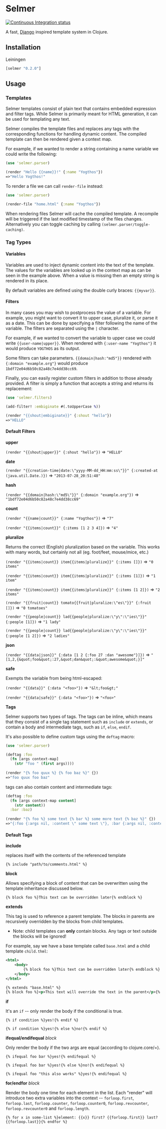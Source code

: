 Selmer
======

[![Continuous Integration status](https://secure.travis-ci.org/yogthos/Selmer.png)](http://travis-ci.org/yogthos/Selmer)

A fast, [Django](https://docs.djangoproject.com/en/dev/ref/templates/builtins/) inspired template system in Clojure.

## Installation

Leiningen

```clojure
[selmer "0.2.0"]
```

## Usage

### Templates

Selmer templates consist of plain text that contains embedded expression and filter tags. While Selmer
is primarily meant for HTML generation, it can be used for templating any text.

Selmer compiles the template files and replaces any tags with the corresponding functions for handling
dynamic content. The compiled template can then be rendered given a context map.

For example, if we wanted to render a string containing a name variable we could write the following:

```clojure
(use 'selmer.parser)

(render "Hello {{name}}!" {:name "Yogthos"})
=>"Hello Yogthos!"
```

To render a file we can call `render-file` instead:

```clojure
(use 'selmer.parser)

(render-file "home.html" {:name "Yogthos"})
```

When rendering files Selmer will cache the compiled template. A recompile will be triggered if the last
modified timestamp of the files changes. Alternatively you can toggle caching by calling `(selmer.parser/toggle-caching)`. 

### Tag Types

#### Variables

Variables are used to inject dynamic content into the text of the template. The values for the variables
are looked up in the context map as can be seen in the example above. When a value is missing then an 
empty string is rendered in its place.

By default variables are defined using the double curly braces: `{{myvar}}`. 

#### Filters

In many cases you may wish to postprocess the value of a variable. For example, you might want to convert
it to upper case, pluralize it, or parse it as a date. This can be done by specifying a filter following the
name of the variable. The filters are separated using the `|` character.

For example, if we wanted to convert the variable to upper case we could write `{{user-name|upper}}`. When
rendered with `{:user-name "Yogthos"}` it would produce `YOGTHOS` as its output.

Some filters can take parameters. `{{domain|hash:"md5"}}` rendered with `{:domain "example.org"}` would produce
`1bdf72e04d6b50c82a48c7e4dd38cc69`.

Finally, you can easily register custom filters in addition to those already provided. A filter is simply a function
that accepts a string and returns its replacement:

```clojure
(use 'selmer.filters)

(add-filter! :embiginate #(.toUpperCase %))

(render "{{shout|embiginate}}" {:shout "hello"})
=>"HELLO"

``` 

#### Default Filters

**upper**

`(render "{{shout|upper}}" {:shout "hello"})` => `"HELLO"`

**date**

`(render "{{creation-time|date:\"yyyy-MM-dd_HH:mm:ss\"}}" {:created-at (java.util.Date.)})` => `"2013-07-28_20:51:48"`

**hash**

`(render "{{domain|hash:\"md5\"}}" {:domain "example.org"})` => `"1bdf72e04d6b50c82a48c7e4dd38cc69"`

**count**

`(render "{{name|count}}" {:name "Yogthos"})` => `"7"`

`(render "{{items|count}}" {:items [1 2 3 4]})` => `"4"`

**pluralize**

Returns the correct (English) pluralization based on the variable. This works with many words, but certainly not all (eg. foot/feet, mouse/mice, etc.)

`(render "{{items|count}} item{{items|pluralize}}" {:items []})` => `"0 items"`

`(render "{{items|count}} item{{items|pluralize}}" {:items [1]})` => `"1 item"`

`(render "{{items|count}} item{{items|pluralize}}" {:items [1 2]})` => `"2 items"`

`(render "{{fruit|count}} tomato{{fruit|pluralize:\"es\"}}" {:fruit []})` => `"0 tomatoes"`

`(render "{{people|count}} lad{{people|pluralize:\"y\":\"ies\"}}" {:people [1]})` => `"1 lady"`

`(render "{{people|count}} lad{{people|pluralize:\"y\":\"ies\"}}" {:people [1 2]})` => `"2 ladies"`

**json**

`(render "{{data|json}}" {:data [1 2 {:foo 27 :dan "awesome"}]})` => `"[1,2,{&quot;foo&quot;:27,&quot;dan&quot;:&quot;awesome&quot;}]"`

**safe**

Exempts the variable from being html-escaped:

`(render "{{data}}" {:data "<foo>"})` => `"&lt;foo&gt;"`

`(render "{{data|safe}}" {:data "<foo>"})` => `"<foo>"`

**Tags**

Selmer supports two types of tags. The tags can be inline, which means that they consist of a single
tag statement such as `include` or `extends`, or contain a body and intermediate tags,
such as `if`, `else`, `endif`.

It's also possible to define custom tags using the `deftag` macro:

```clojure
(use 'selmer.parser)

(deftag :foo
  (fn [args context-map]
    (str "foo " (first args))))
    
(render "{% foo quux %} {% foo baz %}" {})
=>"foo quux foo baz"
```
tags can also contain content and intermediate tags:

```clojure
(deftag :foo
  (fn [args context-map content]
    (str content))
  :bar :baz)
    
(render "{% foo %} some text {% bar %} some more text {% baz %}" {})
=>"{:foo {:args nil, :content \" some text \"}, :bar {:args nil, :content \" some more text \"}}"
```

#### Default Tags

**include**

replaces itself with the contents of the referenced template

`{% include "path/to/comments.html" %}`

**block**

Allows specifying a block of content that can be overwritten using the template inheritance discussed below.

`{% block foo %}This text can be overridden later{% endblock %}`

**extends**

This tag is used to reference a parent template. The blocks in parents are recursively overridden by
the blocks from child templates.

* Note: child templates can **only** contain blocks. Any tags or text outside the blocks will be
ignored!

For example, say we have a base template called `base.html` and a child template `child.thml`:

```xml
<html>
	<body>
		{% block foo %}This text can be overridden later{% endblock %}
	</body>
</html>
```

```xml
{% extends "base.html" %}
{% block foo %}<p>This text will override the text in the parent</p>{% endblock %}
```

**if**

It's an `if` -- only render the body if the conditional is true.

`{% if condition %}yes!{% endif %}`

`{% if condition %}yes!{% else %}no!{% endif %}`

**ifequal/endifequal** *block*

Only render the body if the two args are equal (according to clojure.core/=).

`{% ifequal foo bar %}yes!{% endifequal %}`

`{% ifequal foo bar %}yes!{% else %}no!{% endifequal %}`

`{% ifequal foo "this also works" %}yes!{% endifequal %}`

**for/endfor** *block*

Render the body one time for each element in the list. Each "render" will introduce two extra variables into the context -- 
`forloop.first`, `forloop.last`, `forloop.counter`, `forloop.counter0`, `forloop.revcounter`, `forloop.revcounter0` and `forloop.length`.

`{% for x in some-list %}element: {{x}} first? {{forloop.first}} last? {{forloop.last}}{% endfor %}`

